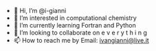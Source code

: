 - 👋 Hi, I’m @i-gianni
- 👀 I’m interested in computational chemistry
- 🌱 I’m currently learning Fortran and Python
- 💞️ I’m looking to collaborate on  e v e r y t h i n g
- 📫 How to reach me by Email: ivangianni@live.it

<!---
i-gianni/i-gianni is a ✨ special ✨ repository because its `README.md` (this file) appears on your GitHub profile.
You can click the Preview link to take a look at your changes.
--->
